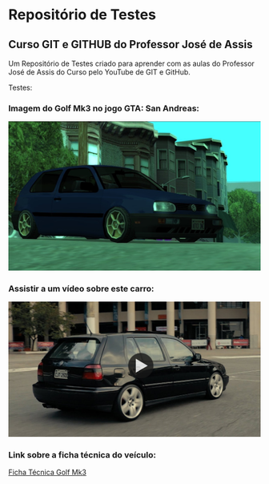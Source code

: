 # Repositório de Testes
## Curso GIT e GITHUB do Professor José de Assis
Um Repositório de Testes criado para aprender com as aulas do Professor José de Assis do Curso pelo YouTube de GIT e GitHub.

Testes:

### Imagem do Golf Mk3 no jogo GTA: San Andreas:

![Golf Mk3](https://github.com/Julio-Mota/repositorio-teste/blob/main/Golf%20MK3%2022.jpg)

### Assistir a um vídeo sobre este carro:

[![Golf Mk3](https://github.com/Julio-Mota/repositorio-teste/blob/main/Golf%20Mk3%20thumbnail%20video.png)](https://www.youtube.com/watch?v=a0on0IKjTmg)

### Link sobre a ficha técnica do veículo:

[Ficha Técnica Golf Mk3](https://www.carrosnaweb.com.br/fichadetalhe.asp?codigo=12740)
